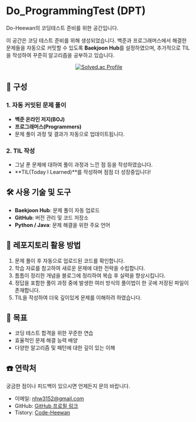 # Do_ProgrammingTest (DPT)

Do-Heewan의 코딩테스트 준비를 위한 공간입니다.

이 공간은 코딩 테스트 준비를 위해 생성되었습니다. 백준과 프로그래머스에서 해결한 문제들을 자동으로 커밋할 수 있도록 **Baekjoon Hub**를 설정하였으며, 추가적으로 TIL을 작성하여 꾸준히 알고리즘을 공부하고 있습니다.

<div align = 'center'>
  <a href="https://solved.ac/profile/tron_god">
    <img src="http://mazassumnida.wtf/api/generate_badge?boj=tron_god" alt="Solved.ac Profile" />
  </a>
</div>

## 📌 구성

### 1. 자동 커밋된 문제 풀이
- **백준 온라인 저지(BOJ)**
- **프로그래머스(Programmers)** 
- 문제 풀이 과정 및 결과가 자동으로 업데이트됩니다.

### 2. TIL 작성
- 그날 푼 문제에 대하여 풀이 과정과 느낀 점 등을 작성하였습니다.
- **TIL(Today I Learned)**를 작성하며 점점 더 성장중입니다!

## 🛠️ 사용 기술 및 도구
- **Baekjoon Hub**: 문제 풀이 자동 업로드
- **GitHub**: 버전 관리 및 코드 저장소
- **Python / Java**: 문제 해결을 위한 주요 언어

## 📂 레포지토리 활용 방법
1. 문제 풀이 후 자동으로 업로드된 코드를 확인합니다.
2. 학습 자료를 참고하여 새로운 문제에 대한 전략을 수립합니다.
3. 틈틈이 정리한 개념을 블로그에 정리하여 복습 후 실력을 향상시킵니다.
4. 정답을 포함한 풀이 과정 중에 발생한 여러 방식의 풀이법이 한 곳에 저장된 파일이 존재합니다.
5. TIL을 작성하여 더욱 깊이있게 문제를 이해하려 하였습니다.

## 🎯 목표
- 코딩 테스트 합격을 위한 꾸준한 연습
- 효율적인 문제 해결 능력 배양
- 다양한 알고리즘 및 패턴에 대한 깊이 있는 이해

## ☎️ 연락처
궁금한 점이나 피드백이 있으시면 언제든지 문의 바랍니다.

- 이메일: nhw3152@gmail.com
- GitHub: [GitHub 프로필 링크](https://github.com/do-heewan)
- Tistory: [Code-Heewan](https://do-heewan.tistory.com)

